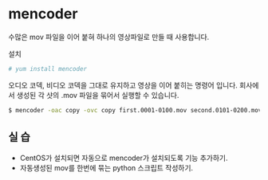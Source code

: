 # mencoder

수많은 mov 파일을 이어 붙혀 하나의 영상파일로 만들 때 사용합니다.

설치
```bash
# yum install mencoder
```

오디오 코덱, 비디오 코덱을 그대로 유지하고 영상을 이어 붙히는 명령어 입니다.
회사에서 생성된 각 샷의 .mov 파일을 묶어서 실행할 수 있습니다.

```bash
$ mencoder -oac copy -ovc copy first.0001-0100.mov second.0101-0200.mov -o all.mov
```

## 실 습
- CentOS가 설치되면 자동으로 mencoder가 설치되도록 기능 추가하기.
- 자동생성된 mov를 한번에 묶는 python 스크립트 작성하기.
